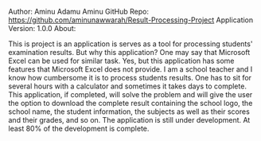 Author: Aminu Adamu Aminu
GitHub Repo: https://github.com/aminunawwarah/Result-Processing-Project
Application Version: 1.0.0
About:

This is project is an application is serves as a tool for processing students' examination results. But why this
application? One may say that Microsoft Excel can be used for similar task. Yes, but this application has some
features that Microsoft Excel does not provide. I am a school teacher and I know how cumbersome it is to process
students results. One has to sit for several hours with a calculator and sometimes it takes days to complete. This 
application, if completed, will solve the problem and will give the user the option to download the complete result
containing the school logo, the school name, the student information, the subjects as well as their scores and 
their grades, and so on.
The application is still under development. At least 80% of the development is complete.
